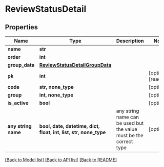 # ReviewStatusDetail


## Properties
Name | Type | Description | Notes
------------ | ------------- | ------------- | -------------
**name** | **str** |  | 
**order** | **int** |  | 
**group_data** | [**ReviewStatusDetailGroupData**](ReviewStatusDetailGroupData.md) |  | 
**pk** | **int** |  | [optional] [readonly] 
**code** | **str, none_type** |  | [optional] 
**group** | **int, none_type** |  | [optional] 
**is_active** | **bool** |  | [optional] 
**any string name** | **bool, date, datetime, dict, float, int, list, str, none_type** | any string name can be used but the value must be the correct type | [optional]

[[Back to Model list]](../README.md#documentation-for-models) [[Back to API list]](../README.md#documentation-for-api-endpoints) [[Back to README]](../README.md)


